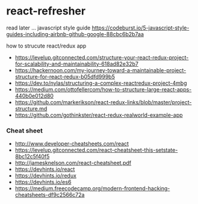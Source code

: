 # react-refresher

read later ... javascript style guide
https://codeburst.io/5-javascript-style-guides-including-airbnb-github-google-88cbc6b2b7aa

how to strucute react/redux app
- https://levelup.gitconnected.com/structure-your-react-redux-project-for-scalability-and-maintainability-618ad82e32b7
- https://hackernoon.com/my-journey-toward-a-maintainable-project-structure-for-react-redux-b05dfd999b5
- https://dev.to/nylas/structuring-a-complex-reactredux-project-4mbg
- https://medium.com/ottofellercom/how-to-structure-large-react-apps-440b0e012d80
- https://github.com/markerikson/react-redux-links/blob/master/project-structure.md
- https://github.com/gothinkster/react-redux-realworld-example-app


### Cheat sheet
- http://www.developer-cheatsheets.com/react
- https://levelup.gitconnected.com/react-cheatsheet-this-setstate-8bc12c5f40f5
- http://jamesknelson.com/react-cheatsheet.pdf
- https://devhints.io/react
- https://devhints.io/redux
- https://devhints.io/es6
- https://medium.freecodecamp.org/modern-frontend-hacking-cheatsheets-df9c2566c72a